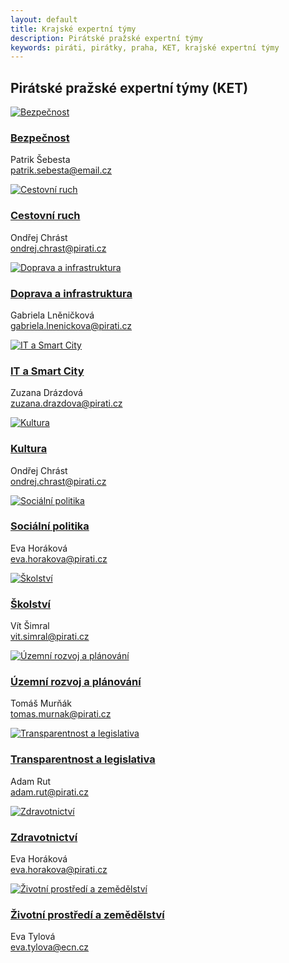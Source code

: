 ```yaml
---
layout: default
title: Krajské expertní týmy
description: Pirátské pražské expertní týmy
keywords: piráti, pirátky, praha, KET, krajské expertní týmy
---
```


<div class="container container--default pt-8 lg:py-24">
<section>
<h1 class="head-alt-md md:head-alt-lg max-w-5xl mb-8">Pirátské pražské expertní týmy (KET)</h1>
  
<main>
<div class="grid grid-cols-1 md:grid-cols-2 lg:grid-cols-4 gap-12">

<article class="card card--hoveractive">
<a href="https://forum.pirati.cz/viewforum.php?f=1260"><img class="w-full h-48 object-cover" src="https://www.pirati.cz/assets/img/teams/resorty/vnitro.jpg" alt="Bezpečnost" /></a>
<div class="card__body p-4">
<h1 class="card-headline mb-2"><a href="https://forum.pirati.cz/viewforum.php?f=1260" target="_blank">Bezpečnost</a></h1> 
<p class="card-body-text">Patrik Šebesta<br /><a href="mailto:patrik.sebesta@email.cz">patrik.sebesta@email.cz</a></p>
</div>
</article>

<article class="card card--hoveractive">
<a href="https://forum.pirati.cz/viewforum.php?f=1261"><img class="w-full h-48 object-cover" src="https://www.pirati.cz/assets/img/teams/resorty/ezo.jpg" alt="Cestovní ruch" /></a>
<div class="card__body p-4">
<h1 class="card-headline mb-2"><a href="https://forum.pirati.cz/viewforum.php?f=1261" target="_blank">Cestovní ruch</a></h1> 
<p class="card-body-text">Ondřej Chrást<br /><a href="mailto:ondrej.chrast@pirati.cz">ondrej.chrast@pirati.cz</a></p>
</div>
</article>

<article class="card card--hoveractive">
<a href="https://forum.pirati.cz/viewforum.php?f=1262"><img class="w-full h-48 object-cover" src="https://a.pirati.cz/praha/img/ket/ket-doprava.png" alt="Doprava a infrastruktura" /></a>
<div class="card__body p-4">
<h1 class="card-headline mb-2"><a href="https://forum.pirati.cz/viewforum.php?f=1262" target="_blank">Doprava a infrastruktura</a></h1> 
<p class="card-body-text">Gabriela Lněničková<br /><a href="mailto:gabriela.lnenickova@pirati.cz">gabriela.lnenickova@pirati.cz</a></p>
</div>
</article>

<article class="card card--hoveractive">
<a href="https://forum.pirati.cz/viewforum.php?f=1264"><img class="w-full h-48 object-cover" src="https://www.pirati.cz/assets/img/teams/resorty/informatika.jpg" alt="IT a Smart City" /></a>
<div class="card__body p-4">
<h1 class="card-headline mb-2"><a href="https://forum.pirati.cz/viewforum.php?f=1264" target="_blank">IT a Smart City</a></h1> 
<p class="card-body-text">Zuzana Drázdová<br /><a href="mailto:zuzana.drazdova@pirati.cz">zuzana.drazdova@pirati.cz</a></p>
</div>
</article>  

<article class="card card--hoveractive">
<a href="https://forum.pirati.cz/viewforum.php?f=1266"><img class="w-full h-48 object-cover" src="https://www.pirati.cz/assets/img/teams/resorty/kultura.jpg" alt="Kultura" /></a>
<div class="card__body p-4">
<h1 class="card-headline mb-2"><a href="https://forum.pirati.cz/viewforum.php?f=1266" target="_blank">Kultura</a></h1> 
<p class="card-body-text">Ondřej Chrást<br /><a href="mailto:ondrej.chrast@pirati.cz">ondrej.chrast@pirati.cz</a></p>
</div>
</article>


<article class="card card--hoveractive">
<a href="https://forum.pirati.cz/viewforum.php?f=1268"><img class="w-full h-48 object-cover" src="https://www.pirati.cz/assets/img/teams/resorty/prace-socialni-veci.jpg" alt="Sociální politika" /></a>
<div class="card__body p-4">
<h1 class="card-headline mb-2"><a href="https://forum.pirati.cz/viewforum.php?f=1268" target="_blank">Sociální politika</a></h1> 
<p class="card-body-text">Eva Horáková<br /><a href="mailto:eva.horakova@pirati.cz">eva.horakova@pirati.cz</a></p>
</div>
</article>  


<article class="card card--hoveractive">
<a href="https://forum.pirati.cz/viewforum.php?f=1269"><img class="w-full h-48 object-cover" src="https://www.pirati.cz/assets/img/teams/resorty/skolstvi.jpg" alt="Školství" /></a>
<div class="card__body p-4">
<h1 class="card-headline mb-2"><a href="https://forum.pirati.cz/viewforum.php?f=1269" target="_blank">Školství</a></h1> 
<p class="card-body-text">Vít Šimral<br /><a href="mailto:vit.simral@pirati.cz">vit.simral@pirati.cz</a></p>
</div>
</article>  

<article class="card card--hoveractive">
<a href="https://forum.pirati.cz/viewforum.php?f=1271"><img class="w-full h-48 object-cover" src="https://www.pirati.cz/assets/img/teams/resorty/mistni-rozvoj.jpg" alt="Územní rozvoj a plánování" /></a>
<div class="card__body p-4">
<h1 class="card-headline mb-2"><a href="https://forum.pirati.cz/viewforum.php?f=1271" target="_blank">Územní rozvoj a plánování</a></h1> 
<p class="card-body-text">Tomáš Murňák<br /><a href="mailto:tomas.murnak@pirati.cz">tomas.murnak@pirati.cz</a></p>
</div>
</article>  


<article class="card card--hoveractive">
<a href="https://forum.pirati.cz/viewforum.php?f=1265"><img class="w-full h-48 object-cover" src="https://www.pirati.cz/assets/img/teams/resorty/spravedlnost.jpg" alt="Transparentnost a legislativa" /></a>
<div class="card__body p-4">
<h1 class="card-headline mb-2"><a href="https://forum.pirati.cz/viewforum.php?f=1265" target="_blank">Transparentnost a legislativa</a></h1> 
<p class="card-body-text">Adam Rut<br /><a href="mailto:adam.rut@pirati.cz">adam.rut@pirati.cz</a></p>
</div>
</article>   

<article class="card card--hoveractive">
<a href="https://forum.pirati.cz/viewforum.php?f=1272"><img class="w-full h-48 object-cover" src="https://www.pirati.cz/assets/img/teams/resorty/zdravotnictvi.jpg" alt="Zdravotnictví" /></a>
<div class="card__body p-4">
<h1 class="card-headline mb-2"><a href="https://forum.pirati.cz/viewforum.php?f=1272" target="_blank">Zdravotnictví</a></h1> 
<p class="card-body-text">Eva Horáková<br /><a href="mailto:eva.horakova@pirati.cz">eva.horakova@pirati.cz</a></p>
</div>
</article>  

<article class="card card--hoveractive">
<a href="https://forum.pirati.cz/viewforum.php?f=1273"><img class="w-full h-48 object-cover" src="https://www.pirati.cz/assets/img/teams/resorty/zivotni-prostredi.jpg" alt="Životní prostředí a zemědělství" /></a>
<div class="card__body p-4">
<h1 class="card-headline mb-2"><a href="https://forum.pirati.cz/viewforum.php?f=1273" target="_blank">Životní prostředí a zemědělství</a></h1> 
<p class="card-body-text">Eva Tylová<br /><a href="mailto:eva.tylova@ecn.cz">eva.tylova@ecn.cz</a></p>
</div>
</article> 

</div>
</main>










  </section>
  </div>
